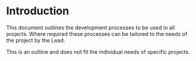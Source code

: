 # Introduction


This document outlines the development processes to be used in all projects. Where required these processes can be tailored to the needs of the project by the Lead.

This is an outline and does not fit the individual needs of specific projects.